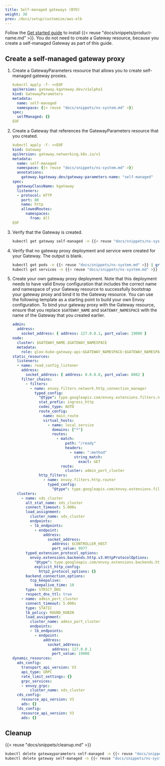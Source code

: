 ```yaml
---
title: Self-managed gateways (BYO)
weight: 30
prev: /docs/setup/customize/aws-elb
---
```


Follow the [Get started guide](/docs/quickstart/) to install {{< reuse "docs/snippets/product-name.md" >}}. You do not need to create a Gateway resource, because you create a self-managed Gateway as part of this guide. 

## Create a self-managed gateway proxy

1. Create a GatewayParameters resource that allows you to create self-managed gateway proxies. 
   ```yaml
   kubectl apply -f- <<EOF
   apiVersion: gateway.kgateway.dev/v1alpha1
   kind: GatewayParameters
   metadata:
     name: self-managed
     namespace: {{< reuse "docs/snippets/ns-system.md" >}}
   spec:
     selfManaged: {}
   EOF
   ```

2. Create a Gateway that references the GatewayParameters resource that you created. 
   ```yaml
   kubectl apply -f- <<EOF
   kind: Gateway
   apiVersion: gateway.networking.k8s.io/v1
   metadata:
     name: self-managed
     namespace: {{< reuse "docs/snippets/ns-system.md" >}}
     annotations:
       gateway.kgateway.dev/gateway-parameters-name: "self-managed"
   spec:
     gatewayClassName: kgateway
     listeners:
     - protocol: HTTP
       port: 80
       name: http
       allowedRoutes:
         namespaces:
           from: All
   EOF
   ```

3. Verify that the Gateway is created.  
   ```sh
   kubectl get gateway self-managed -n {{< reuse "docs/snippets/ns-system.md" >}} -o yaml
   ```

4. Verify that no gateway proxy deployment and service were created for your Gateway. The output is blank.
   ```sh
   kubectl get pods -n {{< reuse "docs/snippets/ns-system.md" >}} | grep self-managed
   kubectl get services -n {{< reuse "docs/snippets/ns-system.md" >}} | grep self-managed
   ```
   
5. Create your own gateway proxy deployment. Note that this deployment needs to have valid Envoy configuration that includes the correct name and namespace of your Gateway resource to successfully bootstrap your gateway proxy and bind it to the Gateway resource. You can use the following template as a starting point to build your own Envoy configuration. To bind your gateway proxy with the Gateway resource, ensure that you replace `$GATEWAY_NAME` and `$GATEWAY_NAMESPACE` with the name of the Gateway that you created earlier. 
   ```yaml
   admin:
     address:
       socket_address: { address: 127.0.0.1, port_value: 19000 }
   node:
     cluster: $GATEWAY_NAME.$GATEWAY_NAMESPACE
     metadata:
       role: gloo-kube-gateway-api~$GATEWAY_NAMESPACE~$GATEWAY_NAMESPACE-$GATEWAY_NAME
   static_resources:
     listeners:
     - name: read_config_listener
       address:
         socket_address: { address: 0.0.0.0, port_value: 8082 }
       filter_chains:
         - filters:
           - name: envoy.filters.network.http_connection_manager
             typed_config:
               "@type": type.googleapis.com/envoy.extensions.filters.network.http_connection_manager.v3.HttpConnectionManager
               stat_prefix: ingress_http
               codec_type: AUTO
               route_config:
                 name: main_route
                 virtual_hosts:
                   - name: local_service
                     domains: ["*"]
                     routes:
                       - match:
                           path: "/ready"
                           headers:
                             - name: ":method"
                               string_match:
                                 exact: GET
                         route:
                           cluster: admin_port_cluster
               http_filters:
                 - name: envoy.filters.http.router
                   typed_config:
                     "@type": type.googleapis.com/envoy.extensions.filters.http.router.v3.Router
     clusters:
       - name: xds_cluster
         alt_stat_name: xds_cluster
         connect_timeout: 5.000s
         load_assignment:
           cluster_name: xds_cluster
           endpoints:
           - lb_endpoints:
             - endpoint:
                 address:
                   socket_address:
                     address: $CONTROLLER_HOST
                     port_value: 9977
         typed_extension_protocol_options:
           envoy.extensions.backends.http.v3.HttpProtocolOptions:
             "@type": type.googleapis.com/envoy.extensions.backends.http.v3.HttpProtocolOptions
             explicit_http_config:
               http2_protocol_options: {}
         backend_connection_options:
           tcp_keepalive:
             keepalive_time: 10
         type: STRICT_DNS
         respect_dns_ttl: true
       - name: admin_port_cluster
         connect_timeout: 5.000s
         type: STATIC
         lb_policy: ROUND_ROBIN
         load_assignment:
           cluster_name: admin_port_cluster
           endpoints:
           - lb_endpoints:
             - endpoint:
                 address:
                   socket_address:
                     address: 127.0.0.1
                     port_value: 19000
   dynamic_resources:
     ads_config:
       transport_api_version: V3
       api_type: GRPC
       rate_limit_settings: {}
       grpc_services:
       - envoy_grpc:
           cluster_name: xds_cluster
     cds_config:
       resource_api_version: V3
       ads: {}
     lds_config:
       resource_api_version: V3
       ads: {}
   ```
   
## Cleanup

{{< reuse "docs/snippets/cleanup.md" >}}

```sh
kubectl delete gatewayparameters self-managed -n {{< reuse "docs/snippets/ns-system.md" >}}
kubectl delete gateway self-managed -n {{< reuse "docs/snippets/ns-system.md" >}}
```